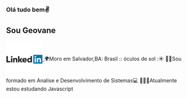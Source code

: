 ### Olá tudo bem✌
## Sou Geovane 
<a href="https://www.linkedin.com/in/geovanenascimento/" target="_blank">
<img align="center" alt="geovane-linkedin" height="98" width="100" src="https://raw.githubusercontent.com/devicons/devicon/master/icons/linkedin/linkedin-original-wordmark.svg"
style="max-width:100%;">
</a>
🌍Moro em Salvador,BA: Brasil :: óculos de sol :☀️
👨‍🎓Sou formado em Analise e Desenvolvimento de Sistemas💻
👨🏾‍💻Atualmente estou estudando Javascript
